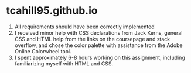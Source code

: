 # tcahill95.github.io

1. All requirements should have been correctly implemented
2. I received minor help with CSS declarations from Jack Kerns, general CSS and HTML help from the links on the coursepage and stack overflow, and chose the color palette with assistance from the Adobe Online Colorwheel tool.
3. I spent approximately 6-8 hours working on this assignment, including familiarizing myself with HTML and CSS.
